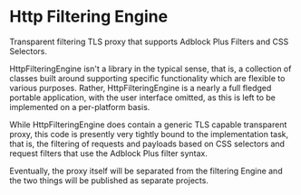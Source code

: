 # Http Filtering Engine
Transparent filtering TLS proxy that supports Adblock Plus Filters and CSS Selectors.

HttpFilteringEngine isn't a library in the typical sense, that is, a collection of classes built around supporting specific functionality which are flexible to various purposes. Rather, HttpFilteringEngine is a nearly a full fledged portable application, with the user interface omitted, as this is left to be implemented on a per-platform basis. 

While HttpFilteringEngine does contain a generic TLS capable transparent proxy, this code is presently very tightly bound to the implementation task, that is, the filtering of requests and payloads based on CSS selectors and request filters that use the Adblock Plus filter syntax.

Eventually, the proxy itself will be separated from the filtering Engine and the two things will be published as separate projects.
